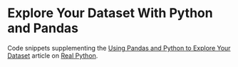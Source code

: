 # Explore Your Dataset With Python and Pandas

Code snippets supplementing the [Using Pandas and Python to Explore Your Dataset](https://realpython.com/pandas-python-explore-dataset/) article on [Real Python](https://realpython.com/).

